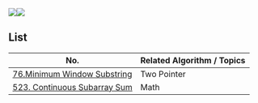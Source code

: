 ![](https://img.shields.io/badge/JavaScript-gray?&logo=JavaScript)![](https://img.shields.io/badge/TypeScript-lightgray?&logo=TypeScript) 

## List

| No.                                                          | Related Algorithm / Topics |
| ------------------------------------------------------------ | -------------------------- |
| [76.Minimum Window Substring](https://leetcode.com/problems/minimum-window-substring/) | Two Pointer                |
| [523. Continuous Subarray Sum](https://leetcode.com/problems/continuous-subarray-sum/) | Math                       |


